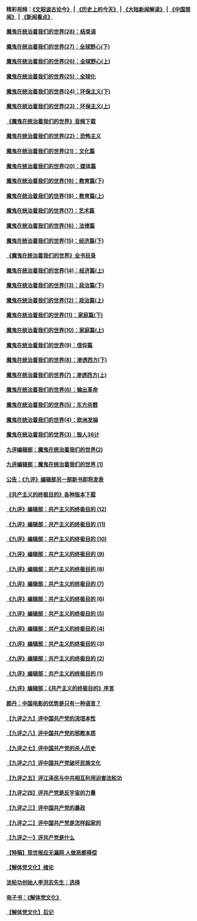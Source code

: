 #### 精彩视频：[《文昭谈古论今》](http://45.32.25.56/wenzhao) | [《历史上的今天》](http://45.32.25.56/today-in-history) | [《大陆新闻解读》](http://45.32.25.56/ntdtv-comedy) | [《中国禁闻》](http://45.32.25.56/ntdtv-news) | [《新闻看点》](http://45.32.25.56/news-insight) 

 #### [魔鬼在统治着我们的世界(28)：结束语](../pages/nsc422/n10936246.md?t=02040931) 

#### [魔鬼在统治着我们的世界(27)：全球野心(下)](../pages/nsc422/n10928319.md?t=02040931) 

#### [魔鬼在统治着我们的世界(26)：全球野心(上)](../pages/nsc422/n10900318.md?t=02040931) 

#### [魔鬼在统治着我们的世界(25)：全球化](../pages/nsc422/n10788205.md?t=02040931) 

#### [魔鬼在统治着我们的世界(24)：环保主义(下)](../pages/nsc422/n10695307.md?t=02040931) 

#### [魔鬼在统治着我们的世界(23)：环保主义(上)](../pages/nsc422/n10688613.md?t=02040931) 

#### [《魔鬼在统治着我们的世界》音频下载](../pages/nsc422/n10635553.md?t=02040931) 

#### [魔鬼在统治着我们的世界(22)：恐怖主义](../pages/nsc422/n10614727.md?t=02040931) 

#### [魔鬼在统治着我们的世界(21)：文化篇](../pages/nsc422/n10597706.md?t=02040931) 

#### [魔鬼在统治着我们的世界(20)：媒体篇](../pages/nsc422/n10586579.md?t=02040931) 

#### [魔鬼在统治着我们的世界(19)：教育篇(下)](../pages/nsc422/n10564808.md?t=02040931) 

#### [魔鬼在统治着我们的世界(18)：教育篇(上)](../pages/nsc422/n10526970.md?t=02040931) 

#### [魔鬼在统治着我们的世界(17)：艺术篇](../pages/nsc422/n10499093.md?t=02040931) 

#### [魔鬼在统治着我们的世界(16)：法律篇](../pages/nsc422/n10485969.md?t=02040931) 

#### [魔鬼在统治着我们的世界(15)：经济篇(下)](../pages/nsc422/n10469975.md?t=02040931) 

#### [《魔鬼在统治着我们的世界》全书目录](../pages/nsc422/n10464261.md?t=02040931) 

#### [魔鬼在统治着我们的世界(14)：经济篇(上)](../pages/nsc422/n10457370.md?t=02040931) 

#### [魔鬼在统治着我们的世界(13)：政治篇(下)](../pages/nsc422/n10448270.md?t=02040931) 

#### [魔鬼在统治着我们的世界(12)：政治篇(上)](../pages/nsc422/n10444576.md?t=02040931) 

#### [魔鬼在统治着我们的世界(11)：家庭篇(下)](../pages/nsc422/n10440961.md?t=02040931) 

#### [魔鬼在统治着我们的世界(10)：家庭篇(上)](../pages/nsc422/n10435448.md?t=02040931) 

#### [魔鬼在统治着我们的世界(9)：信仰篇](../pages/nsc422/n10432159.md?t=02040931) 

#### [魔鬼在统治着我们的世界(8)：渗透西方(下)](../pages/nsc422/n10429603.md?t=02040931) 

#### [魔鬼在统治着我们的世界(7)：渗透西方(上)](../pages/nsc422/n10426013.md?t=02040931) 

#### [魔鬼在统治着我们的世界(6)：输出革命](../pages/nsc422/n10421536.md?t=02040931) 

#### [魔鬼在统治着我们的世界(5)：东方杀戮](../pages/nsc422/n10417707.md?t=02040931) 

#### [魔鬼在统治着我们的世界(4)：欧洲发端](../pages/nsc422/n10414890.md?t=02040931) 

#### [魔鬼在统治着我们的世界(3)：毁人36计](../pages/nsc422/n10411583.md?t=02040931) 

#### [九评编辑部：魔鬼在统治着我们的世界(2)](../pages/nsc422/n10410036.md?t=02040931) 

#### [九评编辑部：魔鬼在统治着我们的世界 (1)](../pages/nsc422/n10406825.md?t=02040931) 

#### [公告：《九评》编辑部另一部新书即将发表](../pages/nsc422/n10405104.md?t=02040931) 

#### [《共产主义的终极目的》各种版本下载](../pages/nsc422/n10022138.md?t=02040931) 

#### [《九评》编辑部：共产主义的终极目的 (12)](../pages/nsc422/n9933272.md?t=02040931) 

#### [《九评》编辑部：共产主义的终极目的 (11)](../pages/nsc422/n9924973.md?t=02040931) 

#### [《九评》编辑部：共产主义的终极目的 (10)](../pages/nsc422/n9920883.md?t=02040931) 

#### [《九评》编辑部：共产主义的终极目的 (9)](../pages/nsc422/n9916363.md?t=02040931) 

#### [《九评》编辑部：共产主义的终极目的 (8)](../pages/nsc422/n9912488.md?t=02040931) 

#### [《九评》编辑部：共产主义的终极目的 (7)](../pages/nsc422/n9901176.md?t=02040931) 

#### [《九评》编辑部：共产主义的终极目的 (6)](../pages/nsc422/n9899359.md?t=02040931) 

#### [《九评》编辑部：共产主义的终极目的 (5)](../pages/nsc422/n9893174.md?t=02040931) 

#### [《九评》编辑部：共产主义的终极目的 (4)](../pages/nsc422/n9891246.md?t=02040931) 

#### [《九评》编辑部：共产主义的终极目的 (3)](../pages/nsc422/n9879879.md?t=02040931) 

#### [《九评》编辑部：共产主义的终极目的 (2)](../pages/nsc422/n9876205.md?t=02040931) 

#### [《九评》编辑部：共产主义的终极目的 (1)](../pages/nsc422/n9865857.md?t=02040931) 

#### [《九评》编辑部：《共产主义的终极目的》序言](../pages/nsc422/n9862666.md?t=02040931) 

#### [颜丹：中国电影的优势是只有一种语言？](../pages/nsc422/n9583062.md?t=02040931) 

#### [【九评之九】评中国共产党的流氓本性](../pages/nsc422/n737542.md?t=02040931) 

#### [【九评之八】评中国共产党的邪教本质](../pages/nsc422/n735942.md?t=02040931) 

#### [【九评之七】评中国共产党的杀人历史](../pages/nsc422/n733806.md?t=02040931) 

#### [【九评之六】评中国共产党破坏民族文化](../pages/nsc422/n731667.md?t=02040931) 

#### [【九评之五】评江泽民与中共相互利用迫害法轮功](../pages/nsc422/n730058.md?t=02040931) 

#### [【九评之四】评共产党是反宇宙的力量](../pages/nsc422/n727814.md?t=02040931) 

#### [【九评之三】评中国共产党的暴政](../pages/nsc422/n725597.md?t=02040931) 

#### [【九评之二】评中国共产党是怎样起家的](../pages/nsc422/n723946.md?t=02040931) 

#### [【九评之一】评共产党是什么](../pages/nsc422/n722529.md?t=02040931) 

#### [【特稿】现世报应无漏网 人做恶都得偿](../pages/nsc422/n4215167.md?t=02040931) 

#### [【解体党文化】绪论](../pages/nsc422/n1449356.md?t=02040931) 

#### [法轮功创始人李洪志先生：选择](../pages/nsc422/n3580738.md?t=02040931) 

#### [电子书：《解体党文化》](../pages/nsc422/n1573484.md?t=02040931) 

#### [【解体党文化】后记](../pages/nsc422/n1531999.md?t=02040931) 

